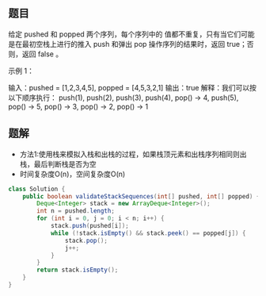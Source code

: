 ## 题目
给定 pushed 和 popped 两个序列，每个序列中的 值都不重复，只有当它们可能是在最初空栈上进行的推入 push 和弹出 pop 操作序列的结果时，返回 true；否则，返回 false 。

示例 1：

输入：pushed = [1,2,3,4,5], popped = [4,5,3,2,1]
输出：true
解释：我们可以按以下顺序执行：
push(1), push(2), push(3), push(4), pop() -> 4,
push(5), pop() -> 5, pop() -> 3, pop() -> 2, pop() -> 1

## 题解
+ 方法1:使用栈来模拟入栈和出栈的过程，如果栈顶元素和出栈序列相同则出栈，最后判断栈是否为空
+ 时间复杂度O(n)，空间复杂度O(n)




```java
class Solution {
    public boolean validateStackSequences(int[] pushed, int[] popped) {
        Deque<Integer> stack = new ArrayDeque<Integer>();
        int n = pushed.length;
        for (int i = 0, j = 0; i < n; i++) {
            stack.push(pushed[i]);
            while (!stack.isEmpty() && stack.peek() == popped[j]) {
                stack.pop();
                j++;
            }
        }
        return stack.isEmpty();
    }
}
```